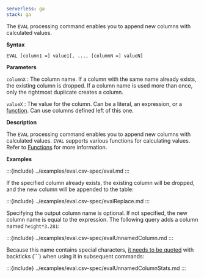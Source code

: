 ```yaml {applies_to}
serverless: ga
stack: ga
```

The `EVAL` processing command enables you to append new columns with calculated
values.

**Syntax**

```esql
EVAL [column1 =] value1[, ..., [columnN =] valueN]
```

**Parameters**

`columnX`
:   The column name.
    If a column with the same name already exists, the existing column is dropped.
    If a column name is used more than once, only the rightmost duplicate creates a column.

`valueX`
:   The value for the column. Can be a literal, an expression, or a
    [function](/reference/query-languages/esql/esql-functions-operators.md#esql-functions).
    Can use columns defined left of this one.

**Description**

The `EVAL` processing command enables you to append new columns with calculated
values. `EVAL` supports various functions for calculating values. Refer to
[Functions](/reference/query-languages/esql/esql-functions-operators.md#esql-functions) for more information.

**Examples**

:::{include} ../examples/eval.csv-spec/eval.md
:::

If the specified column already exists, the existing column will be dropped, and
the new column will be appended to the table:

:::{include} ../examples/eval.csv-spec/evalReplace.md
:::

Specifying the output column name is optional. If not specified, the new column
name is equal to the expression. The following query adds a column named
`height*3.281`:

:::{include} ../examples/eval.csv-spec/evalUnnamedColumn.md
:::

Because this name contains special characters,
[it needs to be quoted](/reference/query-languages/esql/esql-syntax.md#esql-identifiers)
with backticks (```) when using it in subsequent commands:

:::{include} ../examples/eval.csv-spec/evalUnnamedColumnStats.md
:::

